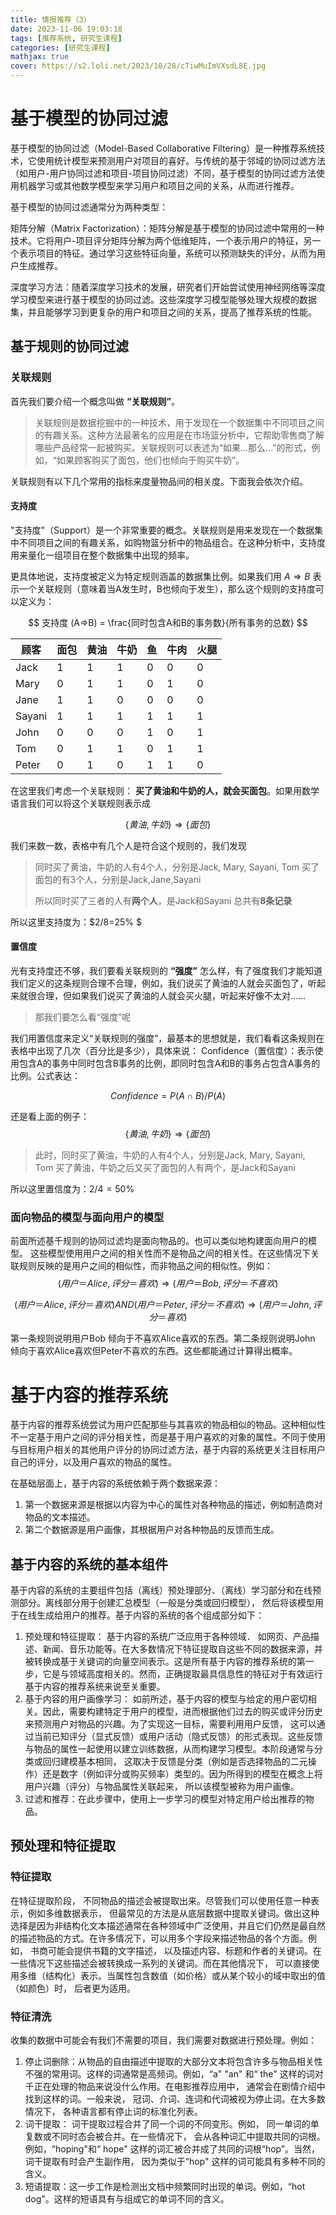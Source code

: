 ```yaml
---
title: 情报推荐（3）
date: 2023-11-06 19:03:18
tags: [推荐系统, 研究生课程]
categories: [研究生课程]
mathjax: true
cover: https://s2.loli.net/2023/10/28/cTiwMuImVXsdL8E.jpg
---
```


# 基于模型的协同过滤
基于模型的协同过滤（Model-Based Collaborative Filtering）是一种推荐系统技术，它使用统计模型来预测用户对项目的喜好。与传统的基于邻域的协同过滤方法（如用户-用户协同过滤和项目-项目协同过滤）不同，基于模型的协同过滤方法使用机器学习或其他数学模型来学习用户和项目之间的关系，从而进行推荐。

基于模型的协同过滤通常分为两种类型：

矩阵分解（Matrix Factorization）：矩阵分解是基于模型的协同过滤中常用的一种技术。它将用户-项目评分矩阵分解为两个低维矩阵，一个表示用户的特征，另一个表示项目的特征。通过学习这些特征向量，系统可以预测缺失的评分，从而为用户生成推荐。

深度学习方法：随着深度学习技术的发展，研究者们开始尝试使用神经网络等深度学习模型来进行基于模型的协同过滤。这些深度学习模型能够处理大规模的数据集，并且能够学习到更复杂的用户和项目之间的关系，提高了推荐系统的性能。

## 基于规则的协同过滤
### 关联规则
首先我们要介绍一个概念叫做 **“关联规则”**。
>关联规则是数据挖掘中的一种技术，用于发现在一个数据集中不同项目之间的有趣关系。这种方法最著名的应用是在市场篮分析中，它帮助零售商了解哪些产品经常一起被购买。关联规则可以表述为“如果...那么...”的形式，例如，“如果顾客购买了面包，他们也倾向于购买牛奶”。

关联规则有以下几个常用的指标来度量物品间的相关度。下面我会依次介绍。

#### 支持度
"支持度"（Support）是一个非常重要的概念。关联规则是用来发现在一个数据集中不同项目之间的有趣关系，如购物篮分析中的物品组合。在这种分析中，支持度用来量化一组项目在整个数据集中出现的频率。

更具体地说，支持度被定义为特定规则涵盖的数据集比例。如果我们用 
$A ⇒ B$ 表示一个关联规则（意味着当A发生时，B也倾向于发生），那么这个规则的支持度可以定义为：

$$
支持度 (A⇒B) =  \frac{同时包含A和B的事务数}{所有事务的总数}
$$

| 顾客   | 面包 | 黄油 | 牛奶 | 鱼 | 牛肉 | 火腿 |
| ------ | ---- | ---- | ------ | ---- | ---- | ---- |
| Jack   | 1    | 1    | 1      | 0    | 0    | 0    |
| Mary   | 0    | 1    | 1      | 0    | 1    | 0    |
| Jane   | 1    | 1    | 0      | 0    | 0    | 0    |
| Sayani | 1    | 1    | 1      | 1    | 1    | 1    |
| John   | 0    | 0    | 0      | 1    | 0    | 1    |
| Tom    | 0    | 1    | 1      | 0    | 1    | 1    |
| Peter  | 0    | 1    | 0      | 1    | 1    | 0    |

在这里我们考虑一个关联规则： **买了黄油和牛奶的人，就会买面包**。如果用数学语言我们可以将这个关联规则表示成

$$
\{黄油, 牛奶\} ⇒ \{面包\}
$$

我们来数一数，表格中有几个人是符合这个规则的，我们发现

> 同时买了黄油，牛奶的人有4个人，分别是Jack, Mary, Sayani, Tom
> 买了面包的有3个人，分别是Jack,Jane,Sayani
>
> 所以同时买了三者的人有**两个人**，是Jack和Sayani
> 总共有**8条记录**


所以这里支持度为：$2/8=25\% $

#### 置信度
光有支持度还不够，我们要看关联规则的 **“强度”** 怎么样，有了强度我们才能知道我们定义的这条规则合理不合理，例如，我们说买了黄油的人就会买面包了，听起来就很合理，但如果我们说买了黄油的人就会买火腿，听起来好像不太对……
>那我们要怎么看“强度”呢

我们用置信度来定义“关联规则的强度”，最基本的思想就是，我们看看这条规则在表格中出现了几次（百分比是多少），具体来说：
Confidence（置信度）：表示使用包含A的事务中同时包含B事务的比例，即同时包含A和B的事务占包含A事务的比例。公式表达：

$$
Confidence=P(A \cap B)/P(A)
$$

还是看上面的例子：
$$
\{黄油, 牛奶\} ⇒ \{面包\}
$$

>此时，同时买了黄油，牛奶的人有4个人，分别是Jack, Mary, Sayani, Tom
买了黄油，牛奶之后又买了面包的人有两个，是Jack和Sayani

所以这里置信度为：$2/4=50\%$


### 面向物品的模型与面向用户的模型
前面所述基千规则的协同过滤均是面向物品的。也可以类似地构建面向用户的模型。
这些模型使用用户之间的相关性而不是物品之间的相关性。在这些情况下关联规则反映的是用户之间的相似性，而非物品之间的相似性。例如：
$$
(用户＝ Alice, 评分＝喜欢) ⇒ (用户＝ Bob, 评分＝不喜欢)
$$

$$
(用户＝ Alice, 评分＝喜欢) AND (用户＝ Peter, 评分＝不喜欢)
⇒(用户＝ John, 评分＝喜欢)
$$

第一条规则说明用户Bob 倾向于不喜欢Alice喜欢的东西。第二条规则说明John 倾向于喜欢Alice喜欢但Peter不喜欢的东西。这些都能通过计算得出概率。


# 基于内容的推荐系统
基于内容的推荐系统尝试为用户匹配那些与其喜欢的物品相似的物品。这种相似性不一定基于用户之间的评分相关性，而是基于用户喜欢的对象的属性。不同于使用与目标用户相关的其他用户评分的协同过滤方法，基于内容的系统更关注目标用户自己的评分，以及用户喜欢的物品的属性。

在基础层面上，基于内容的系统依赖于两个数据来源：
1. 第一个数据来源是根据以内容为中心的属性对各种物品的描述，例如制造商对物品的文本描述。
2. 第二个数据源是用户画像，其根据用户对各种物品的反馈而生成。

## 基于内容的系统的基本组件
基于内容的系统的主要组件包括（离线）预处理部分、（离线）学习部分和在线预测部分。离线部分用于创建汇总模型（一般是分类或回归模型）， 然后将该模型用于在线生成给用户的推荐。基于内容的系统的各个组成部分如下：
1. 预处理和特征提取： 基于内容的系统广泛应用于各种领域． 如网页、产品描述、新闻、音乐功能等。在大多数情况下特征提取自这些不同的数据来源，并被转换成基于关键词的向量空间表示。这是所有基于内容的推荐系统的第一步，它是与领域高度相关的。然而，正确提取最具信息性的特征对于有效运行基于内容的推荐系统来说至关重要。
2. 基于内容的用户画像学习： 如前所述，基于内容的模型与给定的用户密切相关。因此，需要构建特定于用户的模型，进而根据他们过去的购买或评分历史来预测用户对物品的兴趣。为了实现这一目标，需要利用用户反馈， 这可以通过当前已知评分（显式反馈）或用户活动（隐式反馈）的形式表现。这些反馈与物品的属性一起使用以建立训练数据，从而构建学习模型。本阶段通常与分类或回归建模基本相同， 这取决于反馈是分类（例如是否选择物品的二元操作）还是数字（例如评分或购买频率）类型的。因为所得到的模型在概念上将用户兴趣（评分）与物品属性关联起来， 所以该模型被称为用户画像。
3. 过滤和推荐：在此步骤中，使用上一步学习的模型对特定用户给出推荐的物品。

## 预处理和特征提取
### 特征提取
在特征提取阶段， 不同物品的描述会被提取出来。尽管我们可以使用任意一种表示，例如多维数据表示， 但最常见的方法是从底层数据中提取关键词。做出这种选择是因为非结构化文本描述通常在各种领域中广泛使用，并且它们仍然是最自然的描述物品的方式。在许多情况下，可以用多个字段来描述物品的各个方面。例如， 书商可能会提供书籍的文字描述， 以及描述内容、标题和作者的关键词。在一些情况下这些描述会被转换成一系列的关键词。而在其他情况下， 可以直接使用多维（结构化）表示。当属性包含数值（如价格）或从某个较小的域中取出的值（如颜色）时， 后者更为适用。

### 特征清洗
收集的数据中可能会有我们不需要的项目，我们需要对数据进行预处理。例如：
1. 停止词删除：从物品的自由描述中提取的大部分文本将包含许多与物品相关性不强的常用词。这样的词通常是高频词。例如，“a" "an" 和“ the" 这样的词对千正在处理的物品来说没什么作用。在电影推荐应用中， 通常会在剧情介绍中找到这样的词。一般来说， 冠词、介词、连词和代词被视为停止词。在大多数情况下， 各种语言都有停止词的标准化列表。
2. 词干提取： 词干提取过程合并了同一个词的不同变形。例如， 同一单词的单复数或不同时态会被合并。在一些情况下， 会从各种词汇中提取共同的词根。例如，“hoping"和“ hope" 这样的词汇被合并成了共同的词根“hop”。当然， 词干提取有时会产生副作用， 因为类似于“hop" 这样的词可能具有多种不同的含义。
3. 短语提取：这一步工作是检测出文档中频繁同时出现的单词。例如，“hot dog"。这样的短语具有与组成它的单词不同的含义。